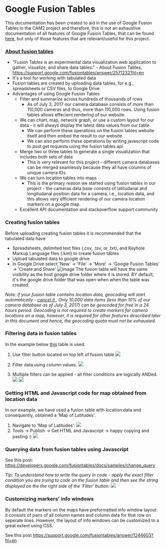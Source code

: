 # Google Fusion Tables

This documentation has been created to aid in the use of Google Fusion Tables in the CAM2 project and therefore, this is not an exhaustive documentation of all features of Google Fusion Tables, that can be found [here](https://developers.google.com/fusiontables/), but only of those features that are relevant/useful for this project.

### [About fusion tables](https://support.google.com/fusiontables/answer/2571232?hl=en)
 - "Fusion Tables is an experimental data visualization web application to gather, visualize, and share data tables." - About Fusion Tables, https://support.google.com/fusiontables/answer/2571232?hl=en
 - It's a tool for working with tabulated data
 - Fusion tables are created by uploading data tables, for e.g., spreadsheets or CSV files, to Google Drive
 - Advantages of using Google Fusion Tables
   * Filter and summarize across hundreds of thousands of rows
      * As of July 3, 2017 our camera database consists of more than 110,000 cameras and thus, more than 110,000 rows. Using fusion tables allows effecient rendering of our website.
   * We can chart, map, network graph, or use a custom layout for our data - it will always display the latest data values from our table. 
      * We can perform these operations on the fusion tables website itself and then embed the result to our website
      * We can also perform these operations by writing javascript code to post get requests using the fusion tables api
   * Merge two or three tables to generate a single visualization that includes both sets of data
      * This is very relevant for this project - different camera databases can be merged seamlessly because they all have columns of unique camera IDs.
   * We can turn location tables into maps
      * This is the primary reason we started using fusion tables in our project - the cameras data base consists of latitudanal and longitudanal position data for a camera, i.e., location data, and this allows very efficient rendering of our camera location markers on a google map.
   * Excellent API documentation and stackoverflow support community
 
### Creating fusion tables
Before uploading creating fusion tables it is recommended that the tabulated data have 
- Spreadsheets, delimited text files (.csv, .tsv, or .txt), and Keyhole Markup Language files (.kml) to create fusion tables
- Upload tabulated data to google drive
- In Google Drive select 'New' -> 'File' -> 'More' -> 'Google Fusion Tables' -> 'Create and Share'
![image](https://github.com/PurdueCAM2Project/CAM2WebUI/blob/adddocumentation_fusiontables/docs/static/images_for_docs/create%20new%20fusion%20table%20.png)
The fusion table will have the same visibility as the host google drive folder where it is stored. BY default, it's the google drive folder that was open when when the table was created.

<i> Note: if your fusion table contains location data, geocoding will start automatically - <u> cancel it </u>. Only 10,000 data items (less than 10% of our camera database as of July 3, 2017) can be geocoded for free in a 24 hours period. Geocoding is not required to create markers for camera locations on a map, however, it is required for other features described later in this document and hence, the geocoding quota must not be exhausted. </i>

### Filtering data in fusion tables
In the example below [this](https://fusiontables.google.com/DataSource?docid=1XszW34wSZP2dW4tfBJxX_Tnvmvvqnumd31WMIlxg#rows:id=1) table is used.

1. Use filter button located on top left of fusion table
![](https://github.com/PurdueCAM2Project/CAM2WebUI/blob/adddocumentation_fusiontables/docs/static/images_for_docs/filter%20button.png)

2. Filter data using column values.
![](https://github.com/PurdueCAM2Project/CAM2WebUI/blob/adddocumentation_fusiontables/docs/static/images_for_docs/filter%20by%20columns.png)

3. Multiple filters can be applied - all filter conditions are logically ANDed.
![](https://github.com/PurdueCAM2Project/CAM2WebUI/blob/adddocumentation_fusiontables/docs/static/images_for_docs/can%20apply%20multiple%20filters.png)
![](https://github.com/PurdueCAM2Project/CAM2WebUI/blob/adddocumentation_fusiontables/docs/static/images_for_docs/filter%20conditions%20are%20logically%20ANDed.png)

### Getting HTML and Javascript code for map obtained from location data
In our example, we have used a fusion table with location data and consequently, obtained a 'Map of Latitudes'.

1. Navigate to 'Map of Latitudes'.
![](https://github.com/PurdueCAM2Project/CAM2WebUI/blob/adddocumentation_fusiontables/docs/static/images_for_docs/Map%20of%20Latitudes%20Page.png)
2. Tools -> Publish -> Get HTML and Javascript -> happy copying and pasting :)
![](https://github.com/PurdueCAM2Project/CAM2WebUI/blob/adddocumentation_fusiontables/docs/static/images_for_docs/Getting%20html%20and%20javascript%20code%20using%20Publish%20tool.png)

### Querying data from fusion tables using Javascript
See this post: https://developers.google.com/fusiontables/docs/samples/change_query

<i> Tip: To understand how to write the query in code - apply the exact filter condition you are trying to code on the fusion table and then see the string displayed on the the right side of the 'Filter' button: </i>
 ![](https://github.com/PurdueCAM2Project/CAM2WebUI/blob/adddocumentation_fusiontables/docs/static/images_for_docs/filter%20conditions%20are%20logically%20ANDed.png)

### Customizing markers' info windows

By default the markers on the maps have preformatted info window layout: it consists of pairs of all column names and column data for that row on seperate lines. However, the layout of info windows can be customized to a great extent using CSS.

See this post https://support.google.com/fusiontables/answer/1244603?hl=en
